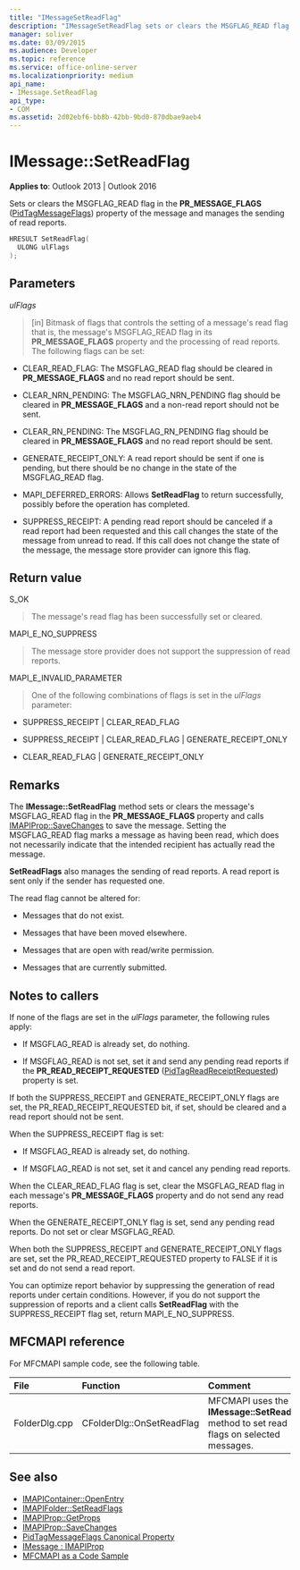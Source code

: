 ```yaml
---
title: "IMessageSetReadFlag"
description: "IMessageSetReadFlag sets or clears the MSGFLAG_READ flag in the PR_MESSAGE_FLAGS property of the message and manages the sending of read reports."
manager: soliver
ms.date: 03/09/2015
ms.audience: Developer
ms.topic: reference
ms.service: office-online-server
ms.localizationpriority: medium
api_name:
- IMessage.SetReadFlag
api_type:
- COM
ms.assetid: 2d02ebf6-bb8b-42bb-9bd0-870dbae9aeb4
---
```


# IMessage::SetReadFlag

**Applies to**: Outlook 2013 | Outlook 2016 
  
Sets or clears the MSGFLAG_READ flag in the **PR_MESSAGE_FLAGS** ([PidTagMessageFlags](pidtagmessageflags-canonical-property.md)) property of the message and manages the sending of read reports.
  
```cpp
HRESULT SetReadFlag(
  ULONG ulFlags
);
```

## Parameters

_ulFlags_
  
> [in] Bitmask of flags that controls the setting of a message's read flag that is, the message's MSGFLAG_READ flag in its **PR_MESSAGE_FLAGS** property and the processing of read reports. The following flags can be set: 
    
  - CLEAR_READ_FLAG: The MSGFLAG_READ flag should be cleared in **PR_MESSAGE_FLAGS** and no read report should be sent. 
      
  - CLEAR_NRN_PENDING: The MSGFLAG_NRN_PENDING flag should be cleared in **PR_MESSAGE_FLAGS** and a non-read report should not be sent. 
      
  - CLEAR_RN_PENDING: The MSGFLAG_RN_PENDING flag should be cleared in **PR_MESSAGE_FLAGS** and no read report should be sent. 
      
  - GENERATE_RECEIPT_ONLY: A read report should be sent if one is pending, but there should be no change in the state of the MSGFLAG_READ flag.
      
  - MAPI_DEFERRED_ERRORS: Allows **SetReadFlag** to return successfully, possibly before the operation has completed. 
      
  - SUPPRESS_RECEIPT: A pending read report should be canceled if a read report had been requested and this call changes the state of the message from unread to read. If this call does not change the state of the message, the message store provider can ignore this flag.
    
## Return value

S_OK 
  
> The message's read flag has been successfully set or cleared.
    
MAPI_E_NO_SUPPRESS 
  
> The message store provider does not support the suppression of read reports.
    
MAPI_E_INVALID_PARAMETER 
  
> One of the following combinations of flags is set in the _ulFlags_ parameter: 
    
   - SUPPRESS_RECEIPT | CLEAR_READ_FLAG 
    
   - SUPPRESS_RECEIPT | CLEAR_READ_FLAG | GENERATE_RECEIPT_ONLY
    
   - CLEAR_READ_FLAG | GENERATE_RECEIPT_ONLY
    
## Remarks

The **IMessage::SetReadFlag** method sets or clears the message's MSGFLAG_READ flag in the **PR_MESSAGE_FLAGS** property and calls [IMAPIProp::SaveChanges](imapiprop-savechanges.md) to save the message. Setting the MSGFLAG_READ flag marks a message as having been read, which does not necessarily indicate that the intended recipient has actually read the message. 
  
**SetReadFlags** also manages the sending of read reports. A read report is sent only if the sender has requested one. 
  
The read flag cannot be altered for:
  
- Messages that do not exist.
    
- Messages that have been moved elsewhere.
    
- Messages that are open with read/write permission.
    
- Messages that are currently submitted.
    
## Notes to callers

If none of the flags are set in the _ulFlags_ parameter, the following rules apply: 
  
- If MSGFLAG_READ is already set, do nothing.
    
- If MSGFLAG_READ is not set, set it and send any pending read reports if the **PR_READ_RECEIPT_REQUESTED** ([PidTagReadReceiptRequested](pidtagreadreceiptrequested-canonical-property.md)) property is set.
    
If both the SUPPRESS_RECEIPT and GENERATE_RECEIPT_ONLY flags are set, the PR_READ_RECEIPT_REQUESTED bit, if set, should be cleared and a read report should not be sent.
  
When the SUPPRESS_RECEIPT flag is set:
  
- If MSGFLAG_READ is already set, do nothing. 
    
- If MSGFLAG_READ is not set, set it and cancel any pending read reports.
    
When the CLEAR_READ_FLAG flag is set, clear the MSGFLAG_READ flag in each message's **PR_MESSAGE_FLAGS** property and do not send any read reports. 
  
When the GENERATE_RECEIPT_ONLY flag is set, send any pending read reports. Do not set or clear MSGFLAG_READ.
  
When both the SUPPRESS_RECEIPT and GENERATE_RECEIPT_ONLY flags are set, set the PR_READ_RECEIPT_REQUESTED property to FALSE if it is set and do not send a read report.
  
You can optimize report behavior by suppressing the generation of read reports under certain conditions. However, if you do not support the suppression of reports and a client calls **SetReadFlag** with the SUPPRESS_RECEIPT flag set, return MAPI_E_NO_SUPPRESS. 
  
## MFCMAPI reference

For MFCMAPI sample code, see the following table.
  
|**File**|**Function**|**Comment**|
|:-----|:-----|:-----|
|FolderDlg.cpp  <br/> |CFolderDlg::OnSetReadFlag  <br/> |MFCMAPI uses the **IMessage::SetReadFlag** method to set read flags on selected messages. |
   
## See also

- [IMAPIContainer::OpenEntry](imapicontainer-openentry.md)  
- [IMAPIFolder::SetReadFlags](imapifolder-setreadflags.md)  
- [IMAPIProp::GetProps](imapiprop-getprops.md)  
- [IMAPIProp::SaveChanges](imapiprop-savechanges.md) 
- [PidTagMessageFlags Canonical Property](pidtagmessageflags-canonical-property.md) 
- [IMessage : IMAPIProp](imessageimapiprop.md)
- [MFCMAPI as a Code Sample](mfcmapi-as-a-code-sample.md)

